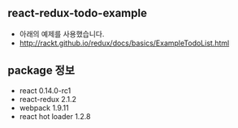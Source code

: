 ## react-redux-todo-example
- 아래의 예제를 사용했습니다.
- http://rackt.github.io/redux/docs/basics/ExampleTodoList.html

## package 정보
- react 0.14.0-rc1
- react-redux 2.1.2
- webpack 1.9.11
- react hot loader 1.2.8
